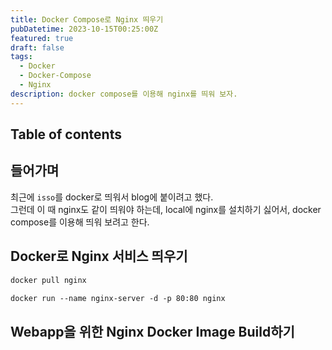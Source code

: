 ```yaml
---
title: Docker Compose로 Nginx 띄우기
pubDatetime: 2023-10-15T00:25:00Z
featured: true
draft: false
tags:
  - Docker
  - Docker-Compose
  - Nginx
description: docker compose를 이용해 nginx를 띄워 보자.
---
```


## Table of contents

## 들어가며

최근에 `isso`를 docker로 띄워서 blog에 붙이려고 했다.  
그런데 이 때 nginx도 같이 띄워야 하는데, local에 nginx를 설치하기 싫어서, docker compose를 이용해 띄워 보려고 한다.

## Docker로 Nginx 서비스 띄우기

```zsh
docker pull nginx
```

```zsh
docker run --name nginx-server -d -p 80:80 nginx
```

## Webapp을 위한 Nginx Docker Image Build하기
